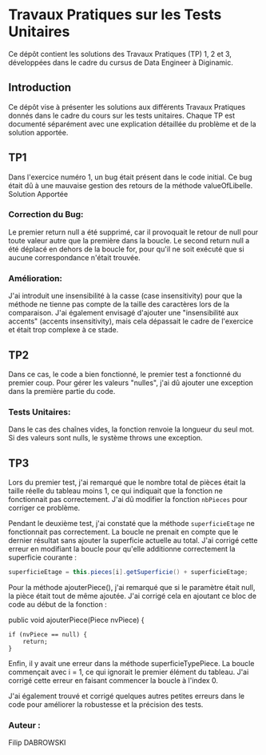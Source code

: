 <h1>Travaux Pratiques sur les Tests Unitaires</h1>

Ce dépôt contient les solutions des Travaux Pratiques (TP) 1, 2 et 3, développées dans le cadre du cursus de Data Engineer à Diginamic.

<h2>Introduction</h2>

Ce dépôt vise à présenter les solutions aux différents Travaux Pratiques donnés dans le cadre du cours sur les tests unitaires. Chaque TP est documenté séparément avec une explication détaillée du problème et de la solution apportée.

<h2>TP1</h2>

Dans l'exercice numéro 1, un bug était présent dans le code initial. Ce bug était dû à une mauvaise gestion des retours de la méthode valueOfLibelle.
Solution Apportée

<h3>Correction du Bug:</h3>
    Le premier return null a été supprimé, car il provoquait le retour de null pour toute valeur autre que la première dans la boucle.
    Le second return null a été déplacé en dehors de la boucle for, pour qu'il ne soit exécuté que si aucune correspondance n'était trouvée.

<h3>Amélioration:</h3>
    J'ai introduit une insensibilité à la casse (case insensitivity) pour que la méthode ne tienne pas compte de la taille des caractères lors de la comparaison.
    J'ai également envisagé d'ajouter une "insensibilité aux accents" (accents insensitivity), mais cela dépassait le cadre de l'exercice et était trop complexe à ce stade.

<h2>TP2</h2>

Dans ce cas, le code a bien fonctionné, le premier test a fonctionné du premier coup. Pour gérer les valeurs "nulles", j'ai dû ajouter une exception dans la première partie du code.

<h3>Tests Unitaires:</h3>
Dans le cas des chaînes vides, la fonction renvoie la longueur du seul mot. Si des valeurs sont nulls, le système throws une exception.


<h2>TP3</h2>

Lors du premier test, j'ai remarqué que le nombre total de pièces était la taille réelle du tableau moins 1, ce qui indiquait que la fonction ne fonctionnait pas correctement. J'ai dû modifier la fonction `nbPieces` pour corriger ce problème.

Pendant le deuxième test, j'ai constaté que la méthode `superficieEtage` ne fonctionnait pas correctement. La boucle ne prenait en compte que le dernier résultat sans ajouter la superficie actuelle au total. J'ai corrigé cette erreur en modifiant la boucle pour qu'elle additionne correctement la superficie courante :
```java
superficieEtage = this.pieces[i].getSuperficie() + superficieEtage;
```

Pour la méthode ajouterPiece(), j'ai remarqué que si le paramètre était null, la pièce était tout de même ajoutée. J'ai corrigé cela en ajoutant ce bloc de code au début de la fonction :

public void ajouterPiece(Piece nvPiece) {

	if (nvPiece == null) {
		return;
	}

Enfin, il y avait une erreur dans la méthode superficieTypePiece. La boucle commençait avec i = 1, ce qui ignorait le premier élément du tableau. J'ai corrigé cette erreur en faisant commencer la boucle à l'index 0.

J'ai également trouvé et corrigé quelques autres petites erreurs dans le code pour améliorer la robustesse et la précision des tests.

<h3>Auteur :</h3> 
Filip DABROWSKI